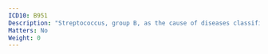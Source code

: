 ```yaml
---
ICD10: B951
Description: "Streptococcus, group B, as the cause of diseases classified to other chapters"
Matters: No
Weight: 0
---
```


